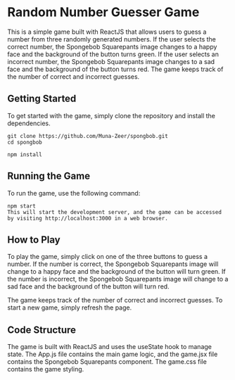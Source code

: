 # Random Number Guesser Game 

This is a simple game built with ReactJS that allows users to guess a number from three randomly generated numbers. If the user selects the correct number, the Spongebob Squarepants image changes to a happy face and the background of the button turns green. If the user selects an incorrect number, the Spongebob Squarepants image changes to a sad face and the background of the button turns red. The game keeps track of the number of correct and incorrect guesses.

##  Getting Started
To get started with the game, simply clone the repository and install the dependencies.

```
git clone https://github.com/Muna-Zeer/spongbob.git
cd spongbob

npm install
```
## Running the Game
To run the game, use the following command:

```
npm start
This will start the development server, and the game can be accessed by visiting http://localhost:3000 in a web browser.
```
## How to Play
To play the game, simply click on one of the three buttons to guess a number. If the number is correct, the Spongebob Squarepants image will change to a happy face and the background of the button will turn green. If the number is incorrect, the Spongebob Squarepants image will change to a sad face and the background of the button will turn red.

The game keeps track of the number of correct and incorrect guesses. To start a new game, simply refresh the page.

## Code Structure
The game is built with ReactJS and uses the useState hook to manage state. The App.js file contains the main game logic, and the game.jsx file contains the Spongebob Squarepants component. The game.css file contains the game styling.
